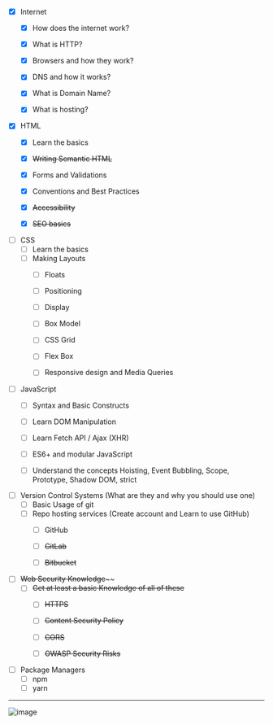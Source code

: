 - [x] Internet
  - [x] How does the internet work?
  - [x] What is HTTP?
  - [x] Browsers and how they work?
  - [x] DNS and how it works?
  - [x] What is Domain Name?
  - [x] What is hosting?


- [x] HTML
  - [x] Learn the basics
  - [x] ~~Writing Semantic HTML~~
  - [x] Forms and Validations
  - [x] Conventions and Best Practices
  - [x] ~~Accessibility~~
  - [x] ~~SEO basics~~


- [ ] CSS
  - [ ] Learn the basics
  - [ ] Making Layouts
    - [ ] Floats
    - [ ] Positioning
    - [ ] Display
    - [ ] Box Model
    - [ ] CSS Grid
    - [ ] Flex Box
    - [ ] Responsive design and Media Queries


- [ ] JavaScript
  - [ ] Syntax and Basic Constructs
  - [ ] Learn DOM Manipulation
  - [ ] Learn Fetch API / Ajax (XHR)
  - [ ] ES6+ and modular JavaScript
  - [ ] Understand the concepts Hoisting, Event Bubbling, Scope, Prototype, Shadow DOM, strict


- [ ] Version Control Systems (What are they and why you should use one)
  - [ ] Basic Usage of git
  - [ ] Repo hosting services (Create account and Learn to use GitHub)
    - [ ] GitHub
    - [ ] ~~GitLab~~
    - [ ] ~~Bitbucket~~


- [ ] ~~Web Security Knowledge~~~~
  - [ ] ~~Get at least a basic Knowledge of all of these~~
    - [ ] ~~HTTPS~~
    - [ ] ~~Content Security Policy~~
    - [ ] ~~CORS~~
    - [ ] ~~OWASP Security Risks~~


- [ ] Package Managers
  - [ ] npm
  - [ ] yarn

 ---

  ![image](https://raw.githubusercontent.com/kamranahmedse/developer-roadmap/master/img/frontend.png)
